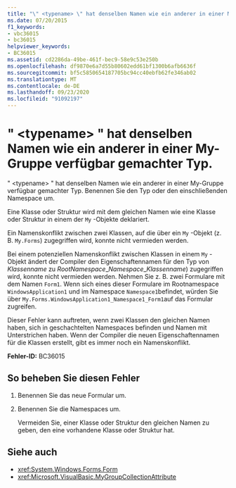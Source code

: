 ```yaml
---
title: "\" <typename> \" hat denselben Namen wie ein anderer in einer My-Gruppe verfügbar gemachter Typ."
ms.date: 07/20/2015
f1_keywords:
- vbc36015
- bc36015
helpviewer_keywords:
- BC36015
ms.assetid: cd2286da-49be-461f-bec9-58e9c53e250b
ms.openlocfilehash: df9870e6a7d55b80602edd61bf1300b6afb6636f
ms.sourcegitcommit: bf5c5850654187705bc94cc40ebfb62fe346ab02
ms.translationtype: MT
ms.contentlocale: de-DE
ms.lasthandoff: 09/23/2020
ms.locfileid: "91092197"
---
```

# <a name="typename-has-the-same-name-as-another-type-exposed-in-a-my-group"></a>" \<typename> " hat denselben Namen wie ein anderer in einer My-Gruppe verfügbar gemachter Typ.

" \<typename> " hat denselben Namen wie ein anderer in einer My-Gruppe verfügbar gemachter Typ. Benennen Sie den Typ oder den einschließenden Namespace um.  
  
 Eine Klasse oder Struktur wird mit dem gleichen Namen wie eine Klasse oder Struktur in einem der `My` -Objekte deklariert.  
  
 Ein Namenskonflikt  zwischen zwei Klassen, auf die über ein `My` -Objekt (z. B. `My.Forms`) zugegriffen wird, konnte nicht vermieden werden.  
  
 Bei einem potenziellen Namenskonflikt zwischen Klassen in einem `My` -Objekt ändert der Compiler den Eigenschaftennamen für den Typ von *Klassenname* zu *RootNamespace*_*Namespace*\_*Klassenname*) zugegriffen wird, konnte nicht vermieden werden. Nehmen Sie z. B. zwei Formulare mit dem Namen `Form1`. Wenn sich eines dieser Formulare im Rootnamespace `WindowsApplication1` und im Namespace `Namespace1`befindet, würden Sie über `My.Forms.WindowsApplication1_Namespace1_Form1`auf das Formular zugreifen.  
  
 Dieser Fehler kann auftreten, wenn zwei Klassen den gleichen Namen haben, sich in geschachtelten Namespaces befinden und Namen mit Unterstrichen haben. Wenn der Compiler die neuen Eigenschaftennamen für die Klassen erstellt, gibt es  immer noch ein Namenskonflikt.  
  
 **Fehler-ID:** BC36015  
  
## <a name="to-correct-this-error"></a>So beheben Sie diesen Fehler  
  
1. Benennen Sie das neue Formular um.  
  
2. Benennen Sie die Namespaces um.  
  
     Vermeiden Sie, einer Klasse oder Struktur den gleichen Namen zu geben, den eine vorhandene Klasse oder Struktur hat.  
  
## <a name="see-also"></a>Siehe auch

- <xref:System.Windows.Forms.Form>
- <xref:Microsoft.VisualBasic.MyGroupCollectionAttribute>
